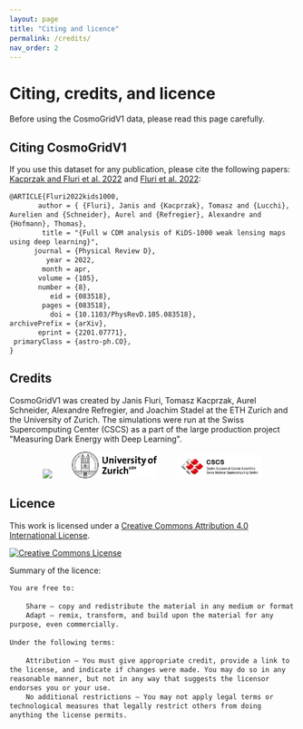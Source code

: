 ```yaml
---
layout: page
title: "Citing and licence"
permalink: /credits/
nav_order: 2
---
```


# Citing, credits, and licence

Before using the CosmoGridV1 data, please read this page carefully.

## Citing CosmoGridV1

If you use this dataset for any publication, please cite the following papers: [Kacprzak and Fluri et al. 2022](https://arxiv.org/abs/???) and [Fluri et al. 2022](https://arxiv.org/abs/2201.07771):

```
@ARTICLE{Fluri2022kids1000,
       author = { {Fluri}, Janis and {Kacprzak}, Tomasz and {Lucchi}, Aurelien and {Schneider}, Aurel and {Refregier}, Alexandre and {Hofmann}, Thomas},
        title = "{Full w CDM analysis of KiDS-1000 weak lensing maps using deep learning}",
      journal = {Physical Review D},
         year = 2022,
        month = apr,
       volume = {105},
       number = {8},
          eid = {083518},
        pages = {083518},
          doi = {10.1103/PhysRevD.105.083518},
archivePrefix = {arXiv},
       eprint = {2201.07771},
 primaryClass = {astro-ph.CO},
}
```

## Credits

CosmoGridV1 was created by Janis Fluri, Tomasz Kacprzak, Aurel Schneider, Alexandre Refregier, and Joachim Stadel at the ETH Zurich and the University of Zurich.
The simulations were run at the Swiss Supercomputing Center (CSCS) as a part of the large production project "Measuring Dark Energy with Deep Learning".

<p align="center">
       <img src="/figures/ETH_Zürich_Logo_black.svg" width="150" />
       &nbsp; &nbsp; &nbsp; &nbsp;
       <img src="/figures/university-of-zurich-logo.png" width="150" />
       &nbsp; &nbsp; &nbsp; &nbsp;
       <img src="/figures/CSCS_logo.png" width="150" />
</p>


## Licence

This work is licensed under a <a rel="license" href="http://creativecommons.org/licenses/by/4.0/">Creative Commons Attribution 4.0 International License</a>.

<a rel="license" href="http://creativecommons.org/licenses/by/4.0/"><img alt="Creative Commons License" style="border-width:0" src="https://i.creativecommons.org/l/by/4.0/88x31.png" /></a><br />

Summary of the licence:
```
You are free to:

    Share — copy and redistribute the material in any medium or format
    Adapt — remix, transform, and build upon the material for any purpose, even commercially. 
    
Under the following terms:

    Attribution — You must give appropriate credit, provide a link to the license, and indicate if changes were made. You may do so in any reasonable manner, but not in any way that suggests the licensor endorses you or your use.
    No additional restrictions — You may not apply legal terms or technological measures that legally restrict others from doing anything the license permits.

```
